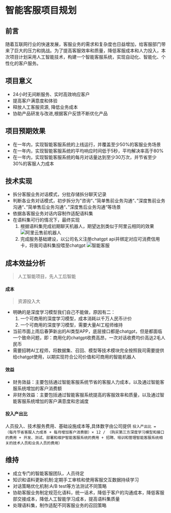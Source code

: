 # 智能客服项目规划
## 前言
随着互联网行业的快速发展，客服业务的需求和复杂度也日益增加，给客服部门带来了巨大的压力和挑战。为了提高客服效率和质量，降低客服成本和人力投入，本次项目计划采用人工智能技术，构建一个智能客服系统，实现自动化、智能化、个性化的客户服务。

## 项目意义
- 24小时无间断服务、实时高效响应客户
- 提高客户满意度和体验
- 释放人工客服资源, 降低业务成本
- 协助产品研发与改进,根据客户反馈不断优化产品

## 项目预期效果

- 在一年内，实现智能客服系统的上线运行，并覆盖至少50%的客服业务场景
- 在一年内，实现智能客服系统的平均响应时间低于5秒，平均解决率高于80%
- 在一年内，实现智能客服系统的每月对话量达到至少30万次，并节省至少30%的客服人力成本

## 技术实现
- 拆分客服业务对话模式，分批存储拆分聊天记录
- 判断各业务对话模式，初步拆分为”咨询“、”简单售前业务沟通“、”深度售前业务沟通“、”简单售后业务沟通“、”深度售后业务沟通“等场景
- 依据各客服业务对话内容制作适配语料集
- 在语料集可行的情况下，最终实现
    1. 根据语料集完成初期聊天机器人，期望达到类似于阿里云相同的效果
    ![阿里云售前机器人](../vx_images/541140895836399.png)
    2. 完成服务基础建设，以公司名义注册chatgpt api并绑定对应可消费信用卡，将我司语料集投喂至chatgpt
    ![智能客服](../vx_images/400792504625491.png)


## 成本效益分析
> 人工智能项目，先人工后智能

#### 成本
> 资源投入大

- 明确的是深度学习模型我们自己不能做，原因有二：
    1. 一个可商用的深度学习模型，成本消耗以千万人民币计价
    2. 一个可商用的深度学习模型，需要大量AI工程师维持
- 当前市面上雨后春笋新出的AI类型APP，底层接口都是chatgpt，但是都面临一个致命问题，即：商用化的chatgpt收费高昂，一次对话收费均价高达2毛人民币
- 需要招聘AI工程师，将数据集、召回、模型等技术模块完全按照我司需要提供给chatgpt使用，以期实现符合公司价值和可商用的智能机器人

#### 效益
- 财务效益：主要包括通过智能客服系统节省的客服人力成本，以及通过智能客服系统增加的客户消费额
- 非财务效益：主要包括通过智能客服系统提高的客服效率和质量，以及通过智能客服系统增加的客户满意度和忠诚度

#### 投入产出比
人员投入、技术服务费用、基础设施成本等,具体数字由公司提供
``
投入产出比 = （每月节省客服人力成本 + 每月增加客户消费额）× 12 / （购买第三方深度学习模型和接口的费用 + 开发、测试、部署和维护智能客服系统的费用 + 招聘、培训和管理智能客服系统相关的技术人员和业务人员的费用）
``

## 维持
- 成立专门的智能客服团队，人员待定
- 知识和语料更新机制:定期手工审核和使用客服交互数据持续学习
- 对话策略优化机制:A/B test等方法测试不同策略
- 协助客服业务制定规范化语料，统一话术，降低于客户的沟通成本，降低客服部交接成本，降低人工智能学习成本，提高语料集质量
- 处理语料集，制作适配不同客服业务的召回策略

